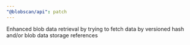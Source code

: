 ```yaml
---
"@blobscan/api": patch
---
```


Enhanced blob data retrieval by trying to fetch data by versioned hash and/or blob data storage references
